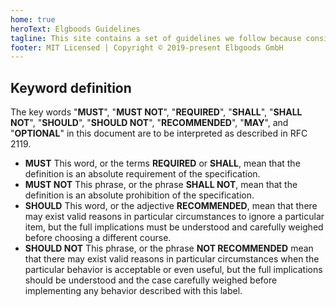 ```yaml
---
home: true
heroText: Elgboods Guidelines
tagline: This site contains a set of guidelines we follow because consistency is one of the most valuable traits of maintainable software.
footer: MIT Licensed | Copyright © 2019-present Elbgoods GmbH
---
```


## Keyword definition

The key words "**MUST**", "**MUST NOT**", "**REQUIRED**", "**SHALL**", "**SHALL NOT**", "**SHOULD**", "**SHOULD NOT**", "**RECOMMENDED**", "**MAY**", and "**OPTIONAL**" in this document are to be interpreted as described in RFC 2119.

* **MUST** This word, or the terms **REQUIRED** or **SHALL**, mean that the definition is an absolute requirement of the specification.
* **MUST NOT** This phrase, or the phrase **SHALL NOT**, mean that the definition is an absolute prohibition of the specification.
* **SHOULD** This word, or the adjective **RECOMMENDED**, mean that there may exist valid reasons in particular circumstances to ignore a particular item, but the full implications must be understood and carefully weighed before choosing a different course.
* **SHOULD NOT** This phrase, or the phrase **NOT RECOMMENDED** mean that there may exist valid reasons in particular circumstances when the particular behavior is acceptable or even useful, but the full implications should be understood and the case carefully weighed before implementing any behavior described with this label.